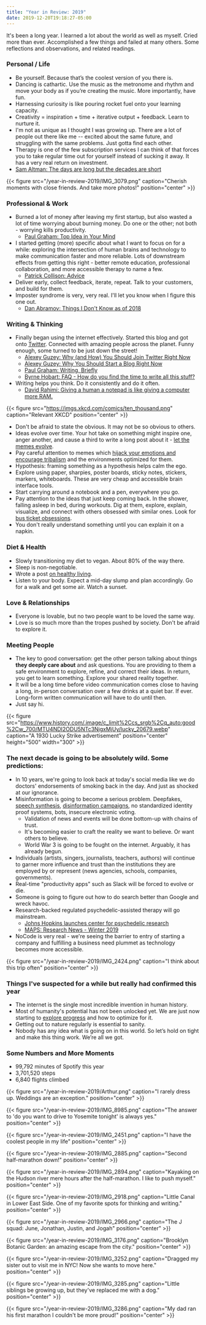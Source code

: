 ```yaml
---
title: "Year in Review: 2019"
date: 2019-12-20T19:18:27-05:00
---
```


It's been a long year. I learned a lot about the world as well as myself. Cried more than ever. Accomplished a few things and failed at many others. Some reflections and observations, and related readings.

### Personal / Life 

- Be yourself. Because that’s the coolest version of you there is.
- Dancing is cathartic. Use the music as the metronome and rhythm and move your body as if you’re creating the music. More importantly, have fun. 
- Harnessing curiosity is like pouring rocket fuel onto your learning capacity.
- Creativity = inspiration + time + iterative output + feedback. Learn to nurture it. 
- I'm not as unique as I thought I was growing up. There are a lot of people out there like me -- excited about the same future, and struggling with the same problems. Just gotta find each other.
- Therapy is one of the few subscription services I can think of that forces you to take regular time out for yourself instead of sucking it away. It has a very real return on investment.
- [Sam Altman: The days are long but the decades are short](https://blog.samaltman.com/the-days-are-long-but-the-decades-are-short)


{{< figure src="/year-in-review-2019/IMG_3079.png" caption="Cherish moments with close friends. And take more photos!" position="center" >}}

### Professional & Work
- Burned a lot of money after leaving my first startup, but also wasted a lot of time worrying about burning money. Do one or the other; not both - worrying kills productivity. 
    - [Paul Graham: Top Idea in Your Mind](http://www.paulgraham.com/top.html)
- I started getting (more) specific about what I want to focus on for a while: exploring the intersection of human brains and technology to make communication faster and more reliable. Lots of downstream effects from getting this right - better remote education, professional collaboration, and more accessible therapy to name a few.
    - [Patrick Collison: Advice](https://patrickcollison.com/advice)
- Deliver early, collect feedback, iterate, repeat. Talk to your customers, and build for them.
- Imposter syndrome is very, very real. I'll let you know when I figure this one out.  
    - [Dan Abramov: Things I Don't Know as of 2018](https://overreacted.io/things-i-dont-know-as-of-2018/)

### Writing & Thinking
- Finally began using the internet effectively. Started this blog and got onto [Twitter](https://twitter.com/jborichevskiy). Connected with amazing people across the planet. Funny enough, some turned to be just down the street!
    - [Alexey Guzey: Why (and How) You Should Join Twitter Right Now](https://guzey.com/twitter/)
    - [Alexey Guzey: Why You Should Start a Blog Right Now](https://guzey.com/personal/why-have-a-blog/)
    - [Paul Graham: Writing, Briefly](http://www.paulgraham.com/writing44.html)
    - [Byrne Hobart: FAQ - How do you find the time to write all this stuff?](https://medium.com/@byrnehobart/about-best-of-faq-25df97a74467)
- Writing helps you think. Do it consistently and do it often. 
    - [David Rahimi: Giving a human a notepad is like giving a computer more RAM.](https://twitter.com/DavidRahimi/status/1207901988324696064?s=20)

{{< figure src="https://imgs.xkcd.com/comics/ten_thousand.png" caption="Relevant XKCD" position="center" >}}

- Don't be afraid to state the obvious. It may not be so obvious to others.
- Ideas evolve over time. Your hot take on something might inspire one, anger another, and cause a third to write a long post about it - [let the memes evolve](https://en.wikipedia.org/wiki/Meme#Memetic_lifecycle:_transmission,_retention). 
- Pay careful attention to memes which [hijack your emotions and encourage tribalism](https://www.youtube.com/watch?v=rE3j_RHkqJc) and the environments optimized for them.
- Hypothesis: framing something as a hypothesis helps calm the ego.
- Explore using paper, sharpies, poster boards, sticky notes, stickers, markers, whiteboards. These are very cheap and accessible brain interface tools.
- Start carrying around a notebook and a pen, everywhere you go. 
- Pay attention to the ideas that just keep coming back. In the shower, falling asleep in bed, during workouts. Dig at them, explore, explain, visualize, and connect with others obsessed with similar ones. Look for [bus ticket obsessions](http://www.paulgraham.com/genius.html).
- You don't really understand something until you can explain it on a napkin. 

### Diet & Health

- Slowly transitioning my diet to vegan. About 80% of the way there. 
- Sleep is non-negotiable. 
- Wrote a post [on healthy living](/posts/healthy-living).
- Listen to your body. Expect a mid-day slump and plan accordingly. Go for a walk and get some air. Watch a sunset.

### Love & Relationships

- Everyone is lovable, but no two people want to be loved the same way.
- Love is so much more than the tropes pushed by society. Don't be afraid to explore it. 

### Meeting People

- The key to good conversation: get the other person talking about things __they deeply care about__ and ask questions. You are providing to them a safe environment to explore, refine, and correct their ideas. In return, you get to learn something. Explore your shared reality together.
- It will be a long time before video communication comes close to having a long, in-person conversation over a few drinks at a quiet bar. If ever. Long-form written communication will have to do until then.
- Just say hi. 

{{< figure src="https://www.history.com/.image/c_limit%2Ccs_srgb%2Cq_auto:good%2Cw_700/MTU4NDI2ODU5NTc3NjgxMjUy/lucky_20679.webp" caption="A 1930 Lucky Strike advertisement" position="center" height="500" width="300" >}}

### The next decade is going to be absolutely wild. Some predictions:

- In 10 years, we're going to look back at today's social media like we do doctors' endorsements of smoking back in the day. And just as shocked at our ignorance.
- Misinformation is going to become a serious problem. Deepfakes, [speech synthesis](https://google.github.io/tacotron/publications/speaker_adaptation/), [disinformation campaigns](https://archive.is/abR53), no standardized identity proof systems, bots, insecure electronic voting. 
    - Validation of news and events will be done bottom-up with chains of trust. 
    - It's becoming easier to craft the reality we want to believe. Or want others to believe.
    - World War 3 is going to be fought on the internet. Arguably, it has already begun.
- Individuals (artists, singers, journalists, teachers, authors) will continue to garner more influence and trust than the institutions they are employed by or represent (news agencies, schools, companies, governments).
- Real-time "productivity apps" such as Slack will be forced to evolve or die.
- Someone is going to figure out how to do search better than Google and wreck havoc. 
- Research-backed regulated psychedelic-assisted therapy will go mainstream.
    - [Johns Hopkins launches center for psychedelic research](vhttps://hub.jhu.edu/2019/09/04/hopkins-launches-psychedelic-center/)
    - [MAPS: Research News - Winter 2019](https://maps.org/news/bulletin/articles/438-maps-bulletin-winter-2019-vol-29,-no-3/7930)
- NoCode is very real - we're seeing the barrier to entry of starting a company and fulfilling a business need plummet as technology becomes more accessible. 

{{< figure src="/year-in-review-2019/IMG_2424.png" caption="I think about this trip often" position="center" >}}

### Things I've suspected for a while but really had confirmed this year

- The internet is the single most incredible invention in human history.
- Most of humanity's potential has not been unlocked yet. We are just now starting to [explore progress](https://patrickcollison.com/progress) and how to optimize for it.
- Getting out to nature regularly is essential to sanity.
- Nobody has any idea what is going on in this world. So let’s hold on tight and make this thing work. We’re all we got.

### Some Numbers and More Moments

- 99,792 minutes of Spotify this year
- 3,701,520 steps
- 6,840 flights climbed

{{< figure src="/year-in-review-2019/Arthur.png" caption="I rarely dress up. Weddings are an exception." position="center" >}}

{{< figure src="/year-in-review-2019/IMG_8985.png" caption="The answer to 'do you want to drive to Yosemite tonight' is always yes." position="center" >}}

{{< figure src="/year-in-review-2019/IMG_2451.png" caption="I have the coolest people in my life" position="center" >}}

{{< figure src="/year-in-review-2019/IMG_2885.png" caption="Second half-marathon down!" position="center" >}}

{{< figure src="/year-in-review-2019/IMG_2894.png" caption="Kayaking on the Hudson river mere hours after the half-marathon. I like to push myself." position="center" >}}

{{< figure src="/year-in-review-2019/IMG_2918.png" caption="Little Canal in Lower East Side. One of my favorite spots for thinking and writing." position="center" >}}

{{< figure src="/year-in-review-2019/IMG_2966.png" caption="The J squad: June, Jonathan, Justin, and Jogah" position="center" >}}

{{< figure src="/year-in-review-2019/IMG_3176.png" caption="Brooklyn Botanic Garden: an amazing escape from the city." position="center" >}}

{{< figure src="/year-in-review-2019/IMG_3252.png" caption="Dragged my sister out to visit me in NYC! Now she wants to move here." position="center" >}}

{{< figure src="/year-in-review-2019/IMG_3285.png" caption="Little siblings be growing up, but they've replaced me with a dog." position="center" >}}

{{< figure src="/year-in-review-2019/IMG_3286.png" caption="My dad ran his first marathon I couldn't be more proud!" position="center" >}}